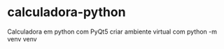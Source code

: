 # calculadora-python
Calculadora em python com PyQt5
criar ambiente virtual com python -m venv venv
